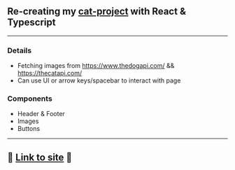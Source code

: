 ## Re-creating my [cat-project](https://github.com/akleventis/Cat-Project) with React & Typescript
----


### Details
- Fetching images from https://www.thedogapi.com/ && https://thecatapi.com/
- Can use UI or arrow keys/spacebar to interact with page
### Components
- Header & Footer
- Images
- Buttons
----
## 🚀 [Link to site](https://reactcatdog.alexleventis.com/) 🚀